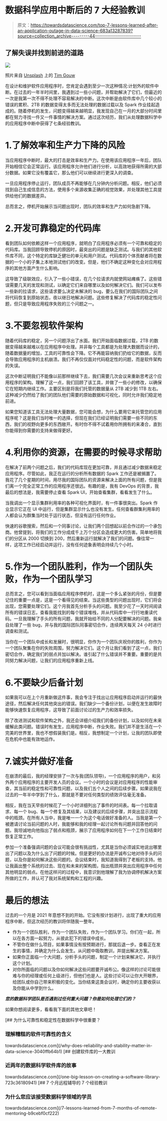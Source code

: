 # 数据科学应用中断后的 7 大经验教训

> 原文：<https://towardsdatascience.com/top-7-lessons-learned-after-an-application-outage-in-data-science-683a13287839?source=collection_archive---------44----------------------->

## 了解失误并找到前进的道路

![](img/d63461b9fdf1a86236f0b8171ff18e72.png)

照片来自 [Unsplash](https://unsplash.com/) 上的 [Tim Gouw](https://unsplash.com/@punttim)

在设计和维护软件应用程序时，您肯定会遇到至少一次这种情况:计划外的软件中断。在过去的一年半时间里，我遇到过一些小问题，并帮助解决了它们，但最近的一次是我第一次不得不处理不容易解决的中断。这次中断是由软件库中几个较小的错误的累积、2TB 的数据变得太多而无法处理的数据过载以及 Spark 作业挂起造成的。随着停机的发生，问题变得越来越明显，我发现自己在一月的大部分时间里都在努力寻找一件又一件事情的解决方案。通过这次经历，我们从处理数据科学中的应用程序中断中获得了七条经验教训。

# 1.了解效率和生产力下降的风险

当应用程序中断时，最大的打击是效率和生产力。在使用该应用程序一年后，团队开始相信它会正常运行。该应用程序允许他们进行分析，以高效地获得所需的大部分数据。如果它没有覆盖它，那么他们可以继续进行更深入的调查。

一旦应用程序停止运行，团队成员不再能够在几分钟内分析问题。相反，他们必须找到自己生成信息的方法，使用多个来源收集正确的视觉效果，并处理其他工具提供给他们的数据差异。

总而言之，停机开始展示当问题出现时，团队的效率和生产力如何急剧下降。

# 2.开发可靠稳定的代码库

看到团队如何依赖这样一个应用程序，就明白了应用程序必须有一个可靠和稳定的代码库。当我回顾导致停机的原因时，最突出的问题是缺乏测试。与我们的其他软件库不同，这个特定的库缺乏健壮的单元和用户测试。代码库的个体贡献者将在数据的一个小的子集上本地测试他们的改变。但是，他们不确定这种变化会对应用程序的其他方面产生什么影响。

这导致了级联效应，引入了一些小错误，在几个拉请求内就使网站瘫痪了。这些错误需要几天的发现和测试，以确定它们来自哪里以及如何解决它们。我们可以发布一些新的拉请求，这些请求要么决定未解决的 bug，要么在我们的国际团队之间将代码恢复到原始状态，夜以继日地解决问题。这些修复解决了代码库的稳定性问题，但只是导致应用程序失败的三个问题之一。

# 3.不要忽视软件架构

随着代码库的稳定，另一个问题浮出了水面。我们开始面临数据过载，2TB 的数据变得越来越难以在应用程序中处理。并非每个工具都是为处理大数据而设计的，随着数据量的增加，工具的可靠性会下降。它不再能容纳我们扔给它的数据，反而会导致应用程序的主机崩溃。我们不再仅仅面对代码稳定性的问题，而是软件架构的失误。

这次中断证明我们不能像以前那样继续下去，我们需要几次会议来重新思考这个应用程序的架构。理解了这一点，我们回顾了该工具，并做了一些小的修改，以确保它在短期内继续工作。主要区别是将我们托管的数据量从 2TB 减少到 1TB 左右。这种减少仍然给了我们的团队他们需要的原始数据和可视化，同时允许我们稳定地前进。

如果您知道该工具无法处理大量数据，您可能会想，为什么要用它来托管您的应用程序呢？这是我们当时唯一的选择，但现在我们已经证明我们需要一些不同的东西，我们的视野向更多的东西敞开。有时你不得不试着用你所拥有的来凑合，直到你能得到你需要的支持来做得更好。

# 4.利用你的资源，在需要的时候寻求帮助

在解决了前两个问题之后，我们的代码库现在更加可靠，并且通过减少数据来稳定应用程序。尽管如此，我正在运行的分析所有数据的 Spark 工作还是被搁置了。我花了几个星期的时间，用尽我的国际团队的资源来解决上面的所有问题，但是我们离一个完全正常工作的应用程序还很远。有趣的是，我有 DevOps 的背景，我最后的想法是，我需要停止查看 Spark UI，开始查看集群，看看发生了什么。

当我调出一个显示集群利用率的各种可视化界面时，有一件事很突出。Spark 作业显示它正在 UI 中运行，但是集群显示什么也没有发生。任何查看群集利用率的人都会认为群集当时处于运行状态，但没有运行任何作业。

快速的谷歌搜索，然后和一个同事讨论，让我们两个回想起以前合作过的一个承包商。他曾提到，将我们的工作分成成千上万个分区会造成更大的伤害。简单地将我们的分区从 2000 切换到 200，然后重新运行就解决了我们的问题。像往常一样，这项工作已经启动并运行，没有任何迹象表明会持续几个小时。

# 5.作为一个团队胜利，作为一个团队失败，作为一个团队学习

总而言之，您可以看到当面临应用程序停机时，这是一个多么紧张的月份，但是要记住的重要一点是，这是一个看得见的结束。当这些类型的问题出现时，它们将会出现，您需要处理它们。这个月我首先分析手头的问题。我至少花了一天时间阅读所有的错误日志，查看我能找到的每个错误堆栈，并从代码库中一行行地重读代码。一旦我理解了手头的所有问题，我就开始给不同的人分配要解决的问题。我亲自处理了一些 bug，并与我的国际团队同事密切合作，连续两天每天 24 小时进行调查和测试。

当你在一个团队中成长和发展时，很明显，你作为一个团队庆祝你的胜利，你作为一个团队聚集在你的失败周围，努力解决它们。这个月让我们看到了这一点，我们密切合作，确定我们的弱点并加以解决。谁引起了什么错误并不重要。重要的是共同努力解决问题，让我们的应用程序重新上线。

# 6.不要缺少后备计划

如果我可以在上个月重新做这件事，我会专注于找出让应用程序启动并运行的最快途径，然后解决任何其他突出的错误。我们缺少一个备份计划，以便在发生故障时能够快速恢复应用程序，这导致了前面讨论过的生产力和效率损失。

除了改进测试和软件架构之外，我还会详细介绍我们的备份计划，以及如何在未来缓解此类问题。错误时有发生，应用程序中断，作业失败。我们并不是生活在一个完美的世界里，我也不想假装我们是。相反，我想制定一个计划，让我的团队即使在危机中也能有效地运作。

# 7.诚实并做好准备

在崩溃的最后，我的经理安排了一次与我(团队领导)，一个应用程序的用户，和另外两个应用程序的主要开发人员的会议。一个小时的会议是对应用程序的性能审查，其当前的稳定性和可靠性问题，以及我们五个人之间的后续步骤。如果说我在过去的一年半中学到了什么，那就是不要对任何类型的绩效评估毫无准备。

相反，我在当天早些时候花了一个小时详细列出了事件的时间表。每一个拉取请求、每一个 bug、每一个修复及其结果，以及建议的后续步骤，并突出显示流程中的瓶颈。在所有人当中，我是唯一一个为这个电话做好准备的人。当我是第一个被邀请讨论当前问题的人时，我能够和我的经理一起讨论所有问题并回答他的问题。我坦诚地向他指出了弱点和瓶颈，展示了应用程序如何在下一个工作日结束时恢复正常工作。

参加一个准备强调问题的会议可能会很有挑战性，尤其是当你必须诚实地说出哪里出了问题以及为什么出了问题的时候。但是更好的办法是开诚布公地对待手头的问题，以及你是如何解决这些问题的。会议结束时，我知道我得到了老板的支持。他让我画出整个系统的过去、现在和未来的架构图，指出瓶颈并突出应用程序中任何其他明显的弱点。在他这样问的过程中，我意识到他理解了我为协调停机解决方案所做的工作，并认可了我对系统架构和工程的兴趣。

# 最后的想法

过去的一个月是 2021 年意想不到的开始。它没有按计划进行，出现了重大的应用程序中断，但这次经历的教训将伴随我一整年。

*   作为一个团队胜利，作为一个团队失败，作为一个团队学习。你们在一起，所以在各方面一起努力，从彼此犯下的错误中成长。
*   不管你在做什么项目，如果事情没有按预期进行，那就后退一步。查看正在发生的事情，并确定为什么会发生。从问题中吸取教训，并提出解决方案。
*   如果你正面临一个大问题，分析手头的问题，制定一个计划来解决它，并执行这个计划。
*   对你所面临的问题以及你如何解决这些问题要开诚布公。像这样的讨论可能很难与你的经理或任何上级进行，但他们也是人。这些讨论可以让你大开眼界，给团队或你自己带来积极的变化。当你结束这类会议时，确定你的主要收获以及你能从中学到什么。

***您的数据科学团队是否遇到过任何重大问题？你是如何处理它们的？***

如果你想阅读更多，看看我下面的其他文章吧！

[](/why-does-reliability-and-stability-matter-in-data-science-3040ffb64b1) [## 为什么可靠性和稳定性在数据科学中很重要？

### 理解糟糕的软件可靠性的含义

towardsdatascience.com](/why-does-reliability-and-stability-matter-in-data-science-3040ffb64b1) [](/one-big-lesson-on-creating-a-software-library-723c36180941) [## 创建软件库的一大教训

### 近两年的数据科学软件库的故事

towardsdatascience.com](/one-big-lesson-on-creating-a-software-library-723c36180941) [](/7-lessons-learned-from-7-months-of-remote-mentoring-b9cebf0cf222) [## 7 个月远程辅导的 7 个经验教训

### 为什么您应该接受数据科学领域的学员

towardsdatascience.com](/7-lessons-learned-from-7-months-of-remote-mentoring-b9cebf0cf222)